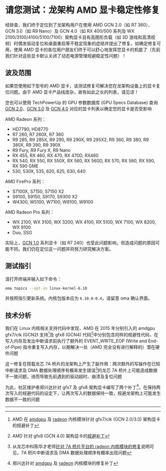 请您测试：龙架构 AMD 显卡稳定性修复
===

经排查，我们终于定位到了龙架构用户在使用 AMD GCN 2.0（如 R7 360）、GCN 3.0（如 R9 Nano）及 GCN 4.0（如 RX 400/500 系列及 WX 2100/3100/4100/5100/7100）架构显卡且有高图形负载（如 3D 游戏和高清视频）时偶发驱动复位和桌面重启等不稳定现象的症结并提出了修复。如确定修复可用，使用 AMD 显卡的各位用户朋友们终于可以舒心地发挥您显卡的机能了（先前我们针对这些显卡默认关闭了动态电源管理规避稳定性问题）！

波及范围
---

如果您使用如下型号的 AMD 显卡，该测试修复可解决您在龙架构设备上的显卡复位问题。由于 AMD 显卡产品线庞杂，故有如此之长的列表，请见谅！

您也可以使用 TechPowerUp 的 GPU 参数数据库 (GPU Specs Database) 查询 [GCN 2.0](https://www.techpowerup.com/gpu-specs/?mobile=No&architecture=GCN%202.0&sort=generation)、[GCN 3.0](https://www.techpowerup.com/gpu-specs/?mobile=No&architecture=GCN%203.0&sort=generation) 及 [GCN 4.0](https://www.techpowerup.com/gpu-specs/?mobile=No&architecture=GCN%204.0&sort=generation) 对应的显卡列表以确定您的显卡是否受影响

AMD Radeon 系列：

- HD7790, HD8770
- R7 260, R7 260X, R7 360
- R9 285, R9 285X, R9 290, R9 290X, R9 295X2, R9 360, R9 380, R9 380X, R9 390, R9 390X
- R9 Fury, R9 Fury X, R9 Nano
- RX 455, RX 460, RX 470, RX 470D, RX480
- RX 540, RX 550, RX 550X, RX 560, RX 560D, RX 570, RX 580, RX 590, RX 590 GME
- 530, 530X, 535, 620, 625, 630, 640

AMD FirePro 系列：

- S7100X, S7150, S7150 X2
- S9100, S9150, S9170, S9300 X2
- W4300, W5100, W7100, W8100, W9100

AMD Radeon Pro 系列：

- WX 2100, WX 3100, WX 3200, WX 4100, RX 5100, WX 7100, WX 8200, WX 9100
- Duo, SSG

实际上，[GCN 1.0](https://www.techpowerup.com/gpu-specs/?mobile=No&architecture=GCN%201.0&sort=generation) 系列显卡（如 R7 240）也受此问题影响，但造成问题的原因可能不同，我们仍在定位这一问题并将努力研究解决方案。

测试指引
---

请打开终端并输入如下命令：

```bash
oma topics --opt-in linux-kernel-6.10
```

并按照指引更新系统。内核包版本应为 `6.10.0-0.4`，请留意 oma 确认界面。

技术分析
---

我们在 Linux 内核相关支持代码中发现，AMD 在 2015 年分别引入的 amdgpu gfx7/cik (GCN2) 支持[^1]及 gfx8 (GCN4) 代码[^2]中分别包含同样的规避性代码，在写入内存及发出中断请求前执行了额外的 EVENT_WRITE_EOP (Write and End-of-Pipe) 指令重复写入内存，以期解决一处（AMD 完全没有进行解释的）潜在硬件问题

这一修复在搭载龙芯 7A 桥片的龙架构上产生了副作用：两次额外的写操作在已知中断请求及 DMA 数据处理顺序有概率发生错误[^3]的龙芯 7A 桥片上可能造成数据不一致问题，进而导致先前遇到的驱动超时、崩溃及复位问题

为此，社区维护者郑兴达针对 gfx7 及 gfx8 架构显卡编写了两个补丁[^4]，在保持两次写入的规避代码的设定下，让两次写入的数据保持一致，规避龙架构上可能发生数据不一致的问题

----

[^1]: AMD 在 [amdgpu](https://git.kernel.org/pub/scm/linux/kernel/git/torvalds/linux.git/commit/?id=a2e73f56fa6282481927ec43aa9362c03c2e2104) 及 [radeon](https://git.kernel.org/pub/scm/linux/kernel/git/torvalds/linux.git/commit/?id=a9c73a0e022c33954835e66fec3cd744af90ec98) 内核模块针对 gfx7/cik (GCN 2.0/3.0) 架构显卡的规避补丁
[^2]: AMD 针对 gfx8 (GCN 4.0) 架构显卡的[规避补丁](https://git.kernel.org/pub/scm/linux/kernel/git/torvalds/linux.git/commit/?id=bf26da927a1cd57c9deb2db29ae8cf276ba8b17b)
[^3]: 从龙芯中科陈华才老师[针对 7A 桥片平台的 radeon 内核模块的修复](https://github.com/chenhuacai/linux/commit/da63bd7429f2bb7ce7988a95d125f50426466555)说明可见，7A 桥片中断请求及 DMA 数据处理顺序有概率出现问题
[^4]: 郑兴达针对 [amdgpu](https://github.com/AOSC-Tracking/linux/commit/1d0e4bb75b29ef80b7129d76c9a0609d9b912eeb) 及 [radeon](https://github.com/AOSC-Tracking/linux/commit/c7772bb8b1a27d59bbb32ef8612a9a41fecb6410) 内核模块的修复补丁